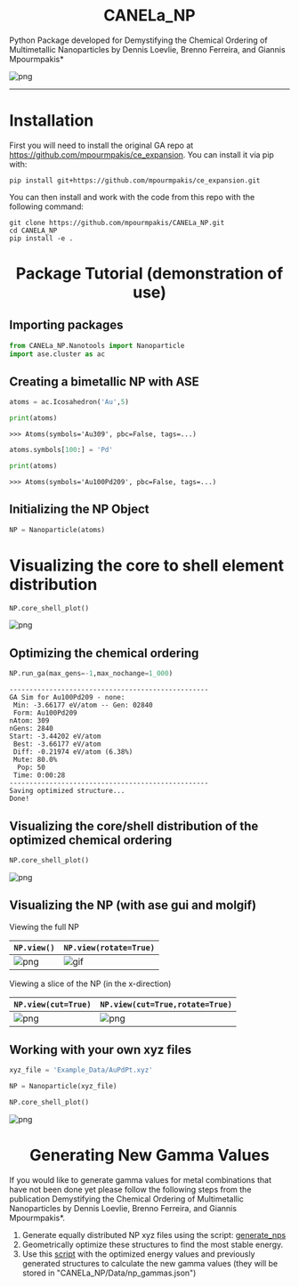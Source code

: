 <h1 align="center">CANELa_NP</h1>

Python Package developed for Demystifying the Chemical Ordering of Multimetallic Nanoparticles by Dennis Loevlie, Brenno Ferreira, and Giannis Mpourmpakis*

![png](README_Notebook_files/Ternary_Image.png)

-------
# Installation 


First you will need to install the original GA repo at https://github.com/mpourmpakis/ce_expansion.  You can install it via pip with:
```
pip install git+https://github.com/mpourmpakis/ce_expansion.git
```
You can then install and work with the code from this repo with the following command:

```
git clone https://github.com/mpourmpakis/CANELa_NP.git
cd CANELA_NP
pip install -e .
```

<h1 align="center">Package Tutorial (demonstration of use)</h1>


## Importing packages

```python
from CANELa_NP.Nanotools import Nanoparticle
import ase.cluster as ac
```

## Creating a bimetallic NP with ASE 


```python
atoms = ac.Icosahedron('Au',5) 
```


```python
print(atoms)
```




    >>> Atoms(symbols='Au309', pbc=False, tags=...)




```python
atoms.symbols[100:] = 'Pd'
```


```python
print(atoms)
```




    >>> Atoms(symbols='Au100Pd209', pbc=False, tags=...)



## Initializing the NP Object


```python
NP = Nanoparticle(atoms)
```

# Visualizing the core to shell element distribution


```python
NP.core_shell_plot()
```


    
![png](README_Notebook_files/README_Notebook_10_0.png)
    


## Optimizing the chemical ordering


```python
NP.run_ga(max_gens=-1,max_nochange=1_000)
```

    --------------------------------------------------
    GA Sim for Au100Pd209 - none:
     Min: -3.66177 eV/atom -- Gen: 02840
     Form: Au100Pd209
    nAtom: 309
    nGens: 2840
    Start: -3.44202 eV/atom
     Best: -3.66177 eV/atom
     Diff: -0.21974 eV/atom (6.38%)
     Mute: 80.0%
      Pop: 50
     Time: 0:00:28
    --------------------------------------------------
    Saving optimized structure...
    Done!


## Visualizing the core/shell distribution of the optimized chemical ordering


```python
NP.core_shell_plot()
```


    
![png](README_Notebook_files/README_Notebook_14_0.png)
    


## Visualizing the NP (with ase gui and molgif)

Viewing the full NP

|`NP.view()` | `NP.view(rotate=True)` |
| ------------- | ------------- |
| ![png](README_Notebook_files/full_np.png)  | ![gif](README_Notebook_files/Au100Pd209.gif)  |


Viewing a slice of the NP (in the x-direction)


|`NP.view(cut=True)` | `NP.view(cut=True,rotate=True)` |
| ------------- | ------------- |
| ![png](README_Notebook_files/half_np.png)  | ![png](README_Notebook_files/timize-2.gif)  |



## Working with your own xyz files


```python
xyz_file = 'Example_Data/AuPdPt.xyz'
```


```python
NP = Nanoparticle(xyz_file)
```


```python
NP.core_shell_plot()
```


    
![png](README_Notebook_files/README_Notebook_23_0.png)
    
<h1 align="center">Generating New Gamma Values</h1>

If you would like to generate gamma values for metal combinations that have not been done yet please follow the following steps from the publication Demystifying the Chemical Ordering of Multimetallic Nanoparticles by Dennis Loevlie, Brenno Ferreira, and Giannis Mpourmpakis*.  

1. Generate equally distributed NP xyz files using the script: [generate_nps](CANELa_NP/Setup_NPs_for_DFT.py)
2. Geometrically optimize these structures to find the most stable energy.  
3. Use this [script](CANELa_NP/Gamma_Value_Calc.py) with the optimized energy values and previously generated structures to calculate the new gamma values (they will be stored in "CANELa_NP/Data/np_gammas.json")
